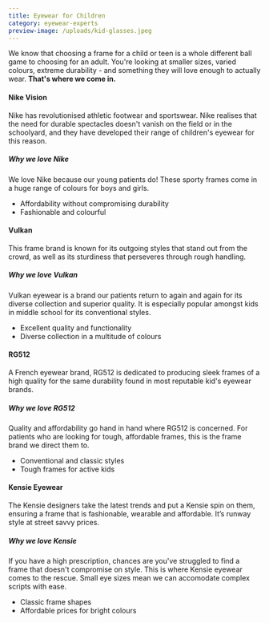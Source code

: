 ```yaml
---
title: Eyewear for Children
category: eyewear-experts
preview-image: /uploads/kid-glasses.jpeg
---
```


We know that choosing a frame for a child or teen is a whole different ball game to choosing for an adult. You're looking at smaller sizes, varied colours, extreme durability - and something they will love enough to actually wear. 
<strong>That's where we come in.</strong>

#### Nike Vision

Nike has revolutionised athletic footwear and sportswear. Nike realises that the need for durable spectacles doesn't vanish on the field or in the schoolyard, and they have developed their range of children's eyewear for this reason.

##### Why we love Nike

We love Nike because our young patients do! These sporty frames come in a huge range of colours for boys and girls.

  * Affordability without compromising durability
  * Fashionable and colourful

#### Vulkan

This frame brand is known for its outgoing styles that stand out from the crowd, as well as its sturdiness that perseveres through rough handling.

##### Why we love Vulkan

Vulkan eyewear is a brand our patients return to again and again for its diverse collection and superior quality. It is especially popular amongst kids in middle school for its conventional styles. 

  * Excellent quality and functionality
  * Diverse collection in a multitude of colours

#### RG512

A French eyewear brand, RG512 is dedicated to producing sleek frames of a high quality for the same durability found in most reputable kid's eyewear brands.

##### Why we love RG512

Quality and affordability go hand in hand where RG512 is concerned. For patients who are looking for tough, affordable frames, this is the frame brand we direct them to.

  * Conventional and classic styles
  * Tough frames for active kids

#### Kensie Eyewear

The Kensie designers take the latest trends and put a Kensie spin on them, ensuring a frame that is fashionable, wearable and affordable. It’s runway style at street savvy prices.

##### Why we love Kensie

If you have a high prescription, chances are you've struggled to find a frame that doesn't compromise on style. This is where Kensie eyewear comes to the rescue. Small eye sizes mean we can accomodate complex scripts with ease.

  * Classic frame shapes
  * Affordable prices for bright colours
